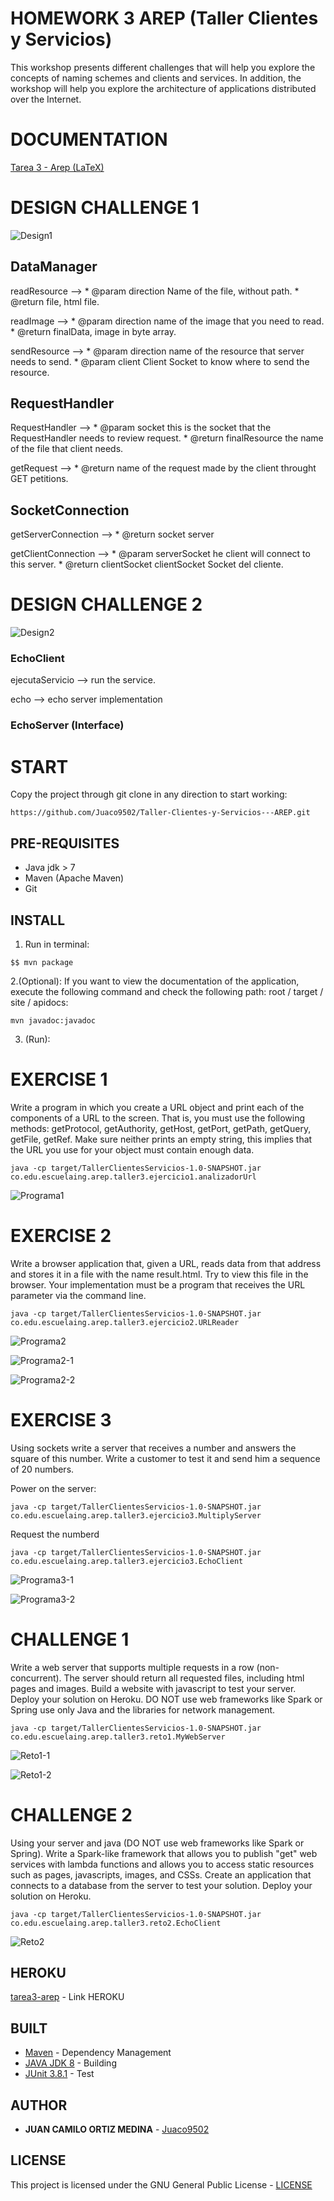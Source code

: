 # HOMEWORK 3 AREP (Taller Clientes y Servicios)


This workshop presents different challenges that will help you explore the concepts of naming schemes and clients and services. In addition, the workshop will help you explore the architecture of applications distributed over the Internet.

# DOCUMENTATION

[Tarea 3 - Arep (LaTeX)](/Tarea3Arep.pdf)

# DESIGN CHALLENGE 1

![Design1](img/diagramaDeClases1.JPG)

## DataManager

readResource -->     * @param direction Name of the file, without path.
    		     * @return file, html file.

readImage -->        * @param direction name of the image that you need to read.
    		     * @return finalData, image in byte array.

sendResource -->     * @param direction name of the resource that server needs to send.
		     * @param client Client Socket to know where to send the resource.

## RequestHandler

RequestHandler -->   * @param socket this is the socket that the RequestHandler needs to review request.
    		     * @return finalResource the name of the file that client needs.

getRequest --> 	     * @return name of the request made by the client throught GET petitions.


## SocketConnection

getServerConnection -->  * @return socket server

getClientConnection -->  * @param serverSocket he client will connect to this server. 
    			 * @return clientSocket clientSocket Socket del cliente.



# DESIGN CHALLENGE 2

![Design2](img/diagramaDeClases2.JPG)

### EchoClient

ejecutaServicio --> run the service.

echo --> echo server implementation

### EchoServer (Interface)


# START

Copy the project through git clone in any direction to start working:
```
https://github.com/Juaco9502/Taller-Clientes-y-Servicios---AREP.git
```

## PRE-REQUISITES

* Java jdk > 7
* Maven (Apache Maven)
* Git

## INSTALL

1. Run in terminal:

```
$$ mvn package
```
2.(Optional):
If you want to view the documentation of the application, execute the following command and check the following path: root / target / site / apidocs:

```
mvn javadoc:javadoc
```

3. (Run):

# EXERCISE 1

Write a program in which you create a URL object and print each of the components of a URL to the screen. That is, you must use the following methods: getProtocol, getAuthority, getHost, getPort, getPath, getQuery, getFile, getRef. Make sure neither prints an empty string, this implies that the URL you use for your object must contain enough data.
  
```
java -cp target/TallerClientesServicios-1.0-SNAPSHOT.jar co.edu.escuelaing.arep.taller3.ejercicio1.analizadorUrl

```
![Programa1](img/ejercicio1.JPG)

# EXERCISE 2

Write a browser application that, given a URL, reads data from that address and stores it in a file with the name result.html. Try to view this file in the browser. Your implementation must be a program that receives the URL parameter via the command line.
  
```
java -cp target/TallerClientesServicios-1.0-SNAPSHOT.jar co.edu.escuelaing.arep.taller3.ejercicio2.URLReader

```

![Programa2](img/ejercicio2.JPG)

![Programa2-1](img/ejercicio2-1.JPG)

![Programa2-2](img/ejercicio2-2.JPG)


# EXERCISE 3

Using sockets write a server that receives a number and answers the square of this number. Write a customer to test it and send him a sequence of 20 numbers.
  

Power on the server:
```
java -cp target/TallerClientesServicios-1.0-SNAPSHOT.jar co.edu.escuelaing.arep.taller3.ejercicio3.MultiplyServer

```


Request the numberd
```
java -cp target/TallerClientesServicios-1.0-SNAPSHOT.jar co.edu.escuelaing.arep.taller3.ejercicio3.EchoClient

```

![Programa3-1](img/ejercicio3-1.JPG)

![Programa3-2](img/ejercicio3-2.JPG)



# CHALLENGE 1

Write a web server that supports multiple requests in a row (non-concurrent). The server should return all requested files, including html pages and images. Build a website with javascript to test your server. Deploy your solution on Heroku. DO NOT use web frameworks like Spark or Spring use only Java and the libraries for network management.
  
```
java -cp target/TallerClientesServicios-1.0-SNAPSHOT.jar co.edu.escuelaing.arep.taller3.reto1.MyWebServer

```

![Reto1-1](img/reto1-1.JPG)

![Reto1-2](img/reto1-2.JPG)


# CHALLENGE 2

Using your server and java (DO NOT use web frameworks like Spark or Spring). Write a Spark-like framework that allows you to publish "get" web services with lambda functions and allows you to access static resources such as pages, javascripts, images, and CSSs. Create an application that connects to a database from the server to test your solution. Deploy your solution on Heroku.
  
```
java -cp target/TallerClientesServicios-1.0-SNAPSHOT.jar co.edu.escuelaing.arep.taller3.reto2.EchoClient

```

![Reto2](img/reto2.JPG)


## HEROKU
[tarea3-arep](https://tarea3-arep.herokuapp.com/) - Link HEROKU

## BUILT

* [Maven](https://maven.apache.org/) - Dependency Management
* [JAVA JDK 8](http://www.oracle.com/technetwork/java/javase/overview/index.html) - Building
* [JUnit 3.8.1](https://mvnrepository.com/artifact/junit/junit/3.8.1) - Test


## AUTHOR

* **JUAN CAMILO ORTIZ MEDINA** - [Juaco9502](https://github.com/juaco9502)


## LICENSE

This project is licensed under the GNU General Public License - [LICENSE](LICENSE) 